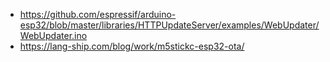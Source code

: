 - https://github.com/espressif/arduino-esp32/blob/master/libraries/HTTPUpdateServer/examples/WebUpdater/WebUpdater.ino
- https://lang-ship.com/blog/work/m5stickc-esp32-ota/
